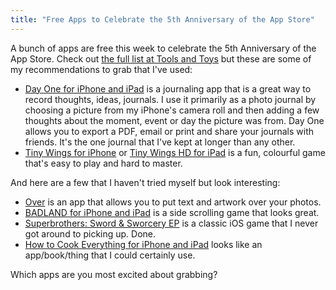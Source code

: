 ```yaml
---
title: "Free Apps to Celebrate the 5th Anniversary of the App Store"
---
```

<p>A bunch of apps are free this week to celebrate the 5th Anniversary of the App Store. Check out <a href="http://toolsandtoys.net/great-free-apps-io/">the full list at Tools and Toys</a> but these are some of my recommendations to grab that I've used:</p>
<ul>
<li><a href="http://target.georiot.com/Proxy.ashx?tsid=528&GR_URL=https%253A%252F%252Fitunes.apple.com%252Fus%252Fapp%252Fday-one-journal-diary%252Fid421706526%253Fmt%253D8%2526uo%253D4%2526partnerId%253D30" target="itunes_store">Day One for iPhone and iPad</a> is a journaling app that is a great way to record thoughts, ideas, journals. I use it primarily as a photo journal by choosing a picture from my iPhone's camera roll and then adding a few thoughts about the moment, event or day the picture was from. Day One allows you to export a PDF, email or print and share your journals with friends. It's the one journal that I've kept at longer than any other.</li>
<li><a href="http://target.georiot.com/Proxy.ashx?tsid=528&GR_URL=https%253A%252F%252Fitunes.apple.com%252Fus%252Fapp%252Ftiny-wings%252Fid417817520%253Fmt%253D8%2526uo%253D4%2526partnerId%253D30" target="itunes_store">Tiny Wings for iPhone</a> or <a href="http://target.georiot.com/Proxy.ashx?tsid=528&GR_URL=https%253A%252F%252Fitunes.apple.com%252Fus%252Fapp%252Ftiny-wings-hd%252Fid541517597%253Fmt%253D8%2526uo%253D4%2526partnerId%253D30" target="itunes_store">Tiny Wings HD for iPad</a> is a fun, colourful game that's easy to play and hard to master.</li>
</ul>
<p>And here are a few that I haven't tried myself but look interesting:</p>
<ul>
<li><a href="http://target.georiot.com/Proxy.ashx?tsid=528&GR_URL=https%253A%252F%252Fitunes.apple.com%252Fus%252Fapp%252Fover%252Fid535811906%253Fmt%253D8%2526uo%253D4%2526partnerId%253D30" target="itunes_store">Over</a> is an app that allows you to put text and artwork over your photos.</li>
<li><a href="http://target.georiot.com/Proxy.ashx?tsid=528&GR_URL=https%253A%252F%252Fitunes.apple.com%252Fus%252Fapp%252Fbadland%252Fid535176909%253Fmt%253D8%2526uo%253D4%2526partnerId%253D30" target="itunes_store">BADLAND for iPhone and iPad</a> is a side scrolling game that looks great.</li>
<li><a href="http://target.georiot.com/Proxy.ashx?tsid=528&GR_URL=https%253A%252F%252Fitunes.apple.com%252Fus%252Fapp%252Fsuperbrothers-sword-sworcery%252Fid424912055%253Fmt%253D8%2526uo%253D4%2526partnerId%253D30" target="itunes_store">Superbrothers: Sword &amp; Sworcery EP</a> is a classic iOS game that I never got around to picking up. Done.</li>
<li><a href="http://target.georiot.com/Proxy.ashx?tsid=528&GR_URL=https%253A%252F%252Fitunes.apple.com%252Fus%252Fapp%252Fhow-to-cook-everything%252Fid409936319%253Fmt%253D8%2526uo%253D4%2526partnerId%253D30" target="itunes_store">How to Cook Everything for iPhone and iPad</a> looks like an app/book/thing that I could certainly use.</li>
</ul>
<p>Which apps are you most excited about grabbing?</p>
